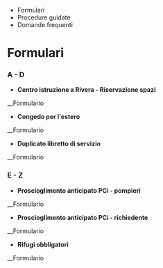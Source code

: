   * Formulari
  * Procedure guidate
  * Domande frequenti 

#  Formulari

### A - D

  * **Centro istruzione a Rivera - Riservazione spazi**

__Formulario

  * **Congedo per l'estero**

__Formulario

  * **Duplicato libretto di servizio**

__Formulario

### E - Z

  * **Proscioglimento anticipato PCi - pompieri**

__Formulario

  * **Proscioglimento anticipato PCi - richiedente**

__Formulario

  * **Rifugi obbligatori**

__Formulario

